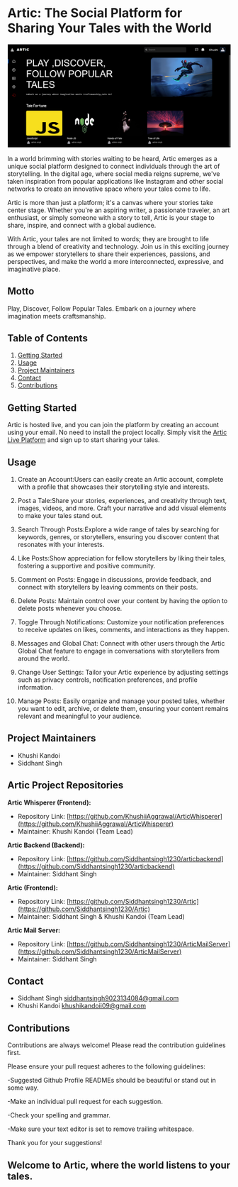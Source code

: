 # Artic: The Social Platform for Sharing Your Tales with the World

![Artic Home page](images/home.png)

In a world brimming with stories waiting to be heard, Artic emerges as a unique social platform designed to connect individuals through the art of storytelling. In the digital age, where social media reigns supreme, we've taken inspiration from popular applications like Instagram and other social networks to create an innovative space where your tales come to life.

Artic is more than just a platform; it's a canvas where your stories take center stage. Whether you're an aspiring writer, a passionate traveler, an art enthusiast, or simply someone with a story to tell, Artic is your stage to share, inspire, and connect with a global audience.

With Artic, your tales are not limited to words; they are brought to life through a blend of creativity and technology. Join us in this exciting journey as we empower storytellers to share their experiences, passions, and perspectives, and make the world a more interconnected, expressive, and imaginative place.

## Motto
Play, Discover, Follow Popular Tales. Embark on a journey where imagination meets craftsmanship.

## Table of Contents
1. [Getting Started](#getting-started)
2. [Usage](#usage)
3. [Project Maintainers](#project-maintainers)
4. [Contact](#contact)
5. [Contributions](#contributions)

## Getting Started
Artic is hosted live, and you can join the platform by creating an account using your email. No need to install the project locally. Simply visit the [Artic Live Platform](#) and sign up to start sharing your tales.

## Usage
1. Create an Account:Users can easily create an Artic account, complete with a profile that
showcases their storytelling style and interests.

2. Post a Tale:Share your stories, experiences, and creativity through text, images, videos,
and more. Craft your narrative and add visual elements to make your tales stand out.

3. Search Through Posts:Explore a wide range of tales by searching for keywords, genres, or
storytellers, ensuring you discover content that resonates with your interests.

4. Like Posts:Show appreciation for fellow storytellers by liking their tales, fostering a
supportive and positive community.

5. Comment on Posts: Engage in discussions, provide feedback, and connect with
storytellers by leaving comments on their posts.

6. Delete Posts: Maintain control over your content by having the option to delete posts
whenever you choose.

7. Toggle Through Notifications: Customize your notification preferences to receive updates
on likes, comments, and interactions as they happen.

8. Messages and Global Chat: Connect with other users through the Artic Global Chat
feature to engage in conversations with storytellers from around the world.

9. Change User Settings: Tailor your Artic experience by adjusting settings such as privacy
controls, notification preferences, and profile information.

10. Manage Posts: Easily organize and manage your posted tales, whether you want to edit,
archive, or delete them, ensuring your content remains relevant and meaningful to your
audience.

## Project Maintainers
- Khushi Kandoi
- Siddhant Singh

## Artic Project Repositories

**Artic Whisperer (Frontend):**
- Repository Link: [https://github.com/KhushiiAggrawal/ArticWhisperer](https://github.com/KhushiiAggrawal/ArticWhisperer)
- Maintainer: Khushi Kandoi (Team Lead)

**Artic Backend (Backend):**
- Repository Link: [https://github.com/Siddhantsingh1230/articbackend](https://github.com/Siddhantsingh1230/articbackend)
- Maintainer: Siddhant Singh

**Artic (Frontend):**
- Repository Link: [https://github.com/Siddhantsingh1230/Artic](https://github.com/Siddhantsingh1230/Artic)
- Maintainer: Siddhant Singh & Khushi Kandoi (Team Lead)

**Artic Mail Server:**
- Repository Link: [https://github.com/Siddhantsingh1230/ArticMailServer](https://github.com/Siddhantsingh1230/ArticMailServer)
- Maintainer: Siddhant Singh


## Contact
- Siddhant Singh <siddhantsingh9023134084@gmail.com>
- Khushi Kandoi <khushikandoii09@gmail.com>

## Contributions

Contributions are always welcome! Please read the contribution guidelines first.

Please ensure your pull request adheres to the following guidelines:

-Suggested Github Profile READMEs should be beautiful or stand out in some way.

-Make an individual pull request for each suggestion.

-Check your spelling and grammar.

-Make sure your text editor is set to remove trailing whitespace.

Thank you for your suggestions!

## Welcome to Artic, where the world listens to your tales.

